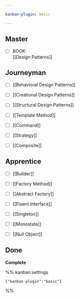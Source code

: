 ```yaml
---

kanban-plugin: basic

---
```


## Master

- [ ] BOOK: <br>[[Design Patterns]]


## Journeyman

- [ ] [[Behavioral Design Patterns]]
- [ ] [[Creational Design Patterns]]
- [ ] [[Structural Design Patterns]]
- [ ] [[Template Method]]
- [ ] [[Command]]
- [ ] [[Strategy]]
- [ ] [[Composite]]


## Apprentice

- [ ] [[Builder]]
- [ ] [[Factory Method]]
- [ ] [[Abstract Factory]]
- [ ] [[Fluent Interface]]
- [ ] [[Singleton]]
- [ ] [[Monostate]]
- [ ] [[Null Object]]


## Done

**Complete**




%% kanban:settings
```
{"kanban-plugin":"basic"}
```
%%
